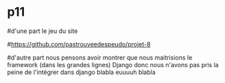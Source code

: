 # p11

#d'une part le jeu du site

#https://github.com/pastrouveedespeudo/projet-8


#d'autre part nous pensons avoir montrer que nous maitrisions le framework (dans les grandes lignes) Django donc nous n'avons pas pris la peine de l'intégrer dans django blabla euuuuh blabla 


